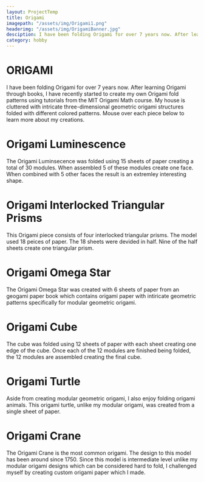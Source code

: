 ```yaml
---
layout: ProjectTemp
title: Origami
imagepath: "/assets/img/Origami1.png"
headerimg: "/assets/img/OrigamiBanner.jpg"
desciption: I have been folding Origami for over 7 years now. After learning Origami through books, I have recently started to create my own Origami fold patterns using tutorials from the MIT Origami Math course.
category: hobby
---
```



<h1 class="HobbyTitle">ORIGAMI</h1>
<p> I have been folding Origami for over 7 years now. After learning Origami through books, I have recently started to create my own Origami fold patterns using tutorials from the MIT Origami Math course. My house is cluttered with intricate three-dimensional geometric origami structures folded with different colored patterns. Mouse over each piece below to learn more about my creations.
</p>
<div id="OrigamiContent">
  <div id="Origami1"><div class="change"><div class="descip"><h1>Origami Luminescence</h1><p>The Origami Luminsecence was folded using 15 sheets of paper creating a total of 30 modules. When assembled 5 of these modules create one face. When combined with 5 other faces the result is an extremley interesting shape.</p></div></div></div>
<div id="Origami2"><div class="change"><div class="descip"><h1>Origami Interlocked Triangular Prisms</h1><p>This Origami piece consists of four interlocked triangular prisms. The model used 18 peices of paper. The 18 sheets were devided in half. Nine of the half sheets create one triangular prism.</p></div></div></div>
<div id="Origami3"><div class="change"><div class="descip"><h1>Origami Omega Star</h1><p>The Origami Omega Star was created with 6 sheets of paper from an geogami paper book which contains origami paper with intiricate geometric patterns specifically for modular geometric origami.</p></div></div></div>
<div id="Origami4"><div class="change"><div class="descip"><h1>Origami Cube</h1><p>The cube was folded using 12 sheets of paper with each sheet creating one edge of the cube. Once each of the 12 modules are finished being folded, the 12 modules are assembled creating the final cube.</p></div></div></div>
<div id="Origami5"><div class="change"><div class="descip"><h1>Origami Turtle</h1><p>Aside from creating modular geometric origami, I also enjoy folding origami animals. This origami turtle, unlike my modular origami, was created from a single sheet of paper.</p></div></div></div>
<div id="Origami6"><div class="change"><div class="descip"><h1>Origami Crane</h1><p>The Origami Crane is the most common origami. The design to this model has been around since 1750. Since this model is intermediate level unlike my modular origami designs which can be considered hard to fold, I challenged myself by creating custom origami paper which I made.</p></div></div></div>
</div>
